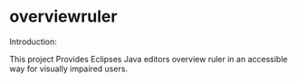 # overviewruler

Introduction: 

This project Provides Eclipses Java editors overview ruler in an accessible way for visually impaired users. 
